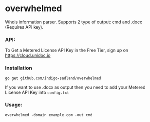 # overwhelmed

Whois information parser. Supports 2 type of output: cmd and .docx (Requires API key). 

### API:
To Get a Metered License API Key in the Free Tier, sign up on https://cloud.unidoc.io

### Installation
`go get github.com/indigo-sadland/overwhelmed`

If you want to use .docx as output then you need to add your Metered License API Key into `config.txt`

### Usage:
`overwhelmed -domain example.com -out cmd`
